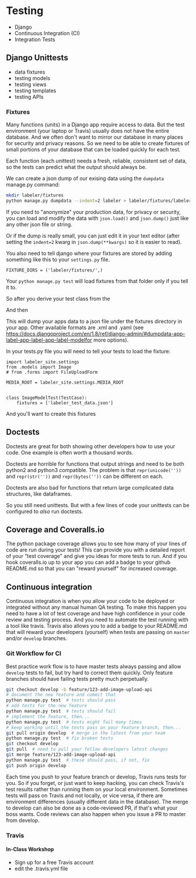 # Testing

- Django
- Continuous Integration (CI)
- Integration Tests

## Django Unittests

- data fixtures
- testing models
- testing views
- testing templates
- testing APIs

### Fixtures

Many functions (units) in a Django app require access to data.
But the test environment (your laptop or Travis) usually does not have the entire database.
And we often don't want to mirror our database in many places for security and privacy reasons.
So we need to be able to create fixtures of small portions of your database that can be loaded quickly for each test.

Each function (each unittest) needs a fresh, reliable, consistent set of data, so the tests can predict what the output should always be.

We can create a json dump of our exising data using the `dumpdata` manage.py command:

```bash
mkdir labeler/fixtures
python manage.py dumpdata --indent=2 labeler > labeler/fixtures/labeler_test_data.json
```

If you need to "anonymize" your production data, for privacy or security, you can load and modify the data with `json.load()` and `json.dump()` just like any other json file or string.

Or if the dump is really small, you can just edit it in your text editor (after setting the `indent=2` kwarg in `json.dump(**kwargs)` so it is easier to read).

You also need to tell django where your fixtures are stored by adding something like this to your `settings.py` file.

```
FIXTURE_DIRS = ('labeler/fixtures/',)
```

Your `python manage.py test` will load fixtures from that folder only if you tell it to.

So after you derive your test class from the 

And then

This will dump your apps data to a json file under the fixtures directory in your app. Other available formats are .xml and .yaml (see https://docs.djangoproject.com/en/1.8/ref/django-admin/#dumpdata-app-label-app-label-app-label-modelfor more options).

In your tests.py file you will need to tell your tests to load the fixture:

```
import labeler_site.settings
from .models import Image
# from .forms import FileUploadForm

MEDIA_ROOT = labeler_site.settings.MEDIA_ROOT


class ImageModelTest(TestCase):
    fixtures = ['labeler_test_data.json']
```

And you'll want to create this fixtures

## Doctests

Doctests are great for both showing other developers how to use your code.
One example is often worth a thousand words.

Doctests are horrible for functions that output strings and need to be both python2 and python3 compatible.
The problem is that `repr(unicode(''))` and `repr(str(''))` and `repr(bytes(''))` can be different on each.

Doctests are also bad for functions that return large complicated data structures, like dataframes.

So you still need unittests.
But with a few lines of code your unittests can be configured to *also* run doctests. 

## Coverage and Coveralls.io

The python package coverage allows you to see how many of your lines of code are run during your tests!
This can provide you with a detailed report of your "test coverage" and give you ideas for more tests to run.
And if you hook coveralls.io up to your app you can add a badge to your github README.md so that you can "reward yourself" for increased coverage.

## Continuous integration

Continuous integration is when you allow your code to be deployed or integrated without any manual human QA testing.
To make this happen you need to have a lot of test coverage and have high confidence in your code review and testing process.
And you need to automate the test running with a tool like travis.
Travis also allows you to add a badge to your README.md that will reward your developers (yourself) when tests are passing on `master` and/or `develop` branches.

### Git Workflow for CI

Best practice work flow is to have master tests always passing and allow `develop` tests to fail, but try hard to correct them quickly.
Only feature branches should have failing tests pretty much perpetually.

```bash
git checkout develop -b feature/123-add-image-upload-api
# document the new feature and commit that
python manage.py test  # tests should pass
# add tests for the new feature
python manage.py test  # tests should fail 
# implement the feature, then...
python manage.py test  # tests might fail many times
# keep working until the tests pass on your feature branch, then...
git pull origin develop  # merge in the latest from your team
python manage.py test  # fix broken tests
git checkout develop 
git pull  # need to pull your fellow developers latest changes
git merge feature/123-add-image-upload-api
python manage.py test  # these should pass, if not, fix
git push origin develop
```

Each time you push to your feature branch or develop, Travis runs tests for you.
So if you forget, or just want to keep hacking, you can check Travis's test results rather than running them on your local environment.
Sometimes tests will pass on Travis and not locally, or vice versa, if there are environment differences (usually different data in the database).
The merge to develop can also be done as a code-reviewed PR, if that's what your boss wants.
Code reviews can also happen when you issue a PR to master from develop.

### Travis

#### In-Class Workshop

- Sign up for a free Travis account
- edit the .travis.yml file
